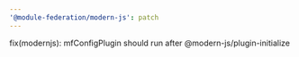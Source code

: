 ```yaml
---
'@module-federation/modern-js': patch
---
```


fix(modernjs): mfConfigPlugin should run after @modern-js/plugin-initialize
